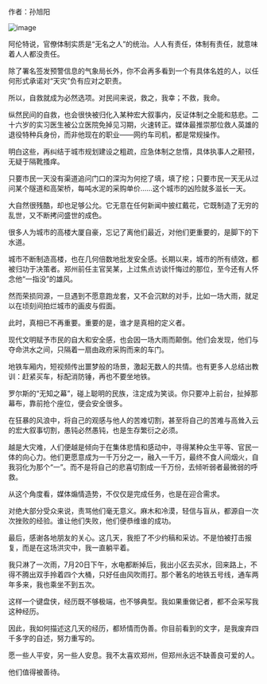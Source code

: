 作者：孙旭阳

![image](https://ossimg.yzitc.com/2021/12/03/3b64e3827fd97.jpg)

阿伦特说，官僚体制实质是“无名之人”的统治。人人有责任，体制有责任，就意味着人人都没责任。

除了署名签发预警信息的气象局长外，你不会再多看到一个有具体名姓的人，以任何形式承诺对“天灾”负有应对之职责。

所以，自救就成为必然选项。对民间来说，救之，我幸；不救，我命。

纵然民间的自救，也会很快被归化入某种宏大叙事内，反证体制之全能和慈悲。二十六岁的实习医生被公立医院免掉见习期，火速转正。媒体最推崇那位救人英雄的退役特种兵身份，而非他现在的职业——网约车司机，都是常规操作。

明白这些，再纠结于城市规划建设之粗疏，应急体制之怠惰，具体执事人之颟顸，无疑于隔靴搔痒。

只要市民一天没有渠道追问门口的深沟为何挖了填，填了挖；只要市民一天无从过问某个隧道和高架桥，每吨水泥的采购单价……这个城市的凶险就多滋长一天。

大自然很残酷，却也足够公允。它无意在任何新闻中披红戴花，它既制造了无穷的乱世，又不断拷问盛世的成色。

很多人为城市的高楼大厦自豪，忘记了离他们最近，对他们更重要的，是脚下的下水道。

城市不断制造高楼，也在几何倍数地批发安全感。长期以来，城市的所有绩效，都被归功于决策者。郑州前任主官吴某，上过焦点访谈忏悔过的那位，至今还有人怀念他“一指没”的雄风。

然而荣损同源，一旦遇到不愿意跑龙套，又不会沉默的对手，比如一场大雨，就足以在顷刻间拍烂城市的画皮与假面。

此时，真相已不再重要。重要的是，谁才是真相的定义者。

现代文明赋予市民的自大和安全感，也会因一场大雨而颠倒。他们会发现，他们与夺命洪水之间，只隔着一扇由政府采购而来的车门。

地铁车厢内，短视频传出噩梦般的场景，激起无数人的共情。也有更多人总结出教训：赶紧买车，标配消防锤，再也不要坐地铁。

罗尔斯的“无知之幕”，碰上聪明的民族，注定成为笑谈。你只要冲上前台，扯掉那幕布，靠前抢个座位，便会安全很多。

在狂暴的风浪中，将自己的观感与他人的苦难切割，甚至将自己的苦难与高耸入云的宏大叙事切割，愚钝必然愚钝，也是生存繁衍之必须。

越是大灾难，人们便越是倾向于在集体悲情和感动中，寻得某种众生平等、官民一体的向心力。他们更愿意成为一千万分之一，融入一千万，最终不食人间烟火，自我羽化为那个“一”。而不是将自己的悲喜切割成一千万份，去倾听弱者最微弱的呼救。

从这个角度看，媒体煽情造势，不仅仅是完成任务，也是在迎合需求。

对绝大部分受众来说，责骂他们毫无意义。麻木和冷漠，轻信与盲从，都源自一次次挫败的经验。谁让他们失败，他们便恭维谁的成功。

最后，感谢各地朋友的关心。这几天，我拒了不少约稿和采访。不是怕被打击报复，而是在这场洪灾中，我一直躺平着。

我只淋了一次雨，7月20日下午，水电都断掉后，我出小区去买水，回来路上，不得不腾出双手拎着四个大桶，只好任由风吹雨打。那个著名的地铁五号线，通车两年多来，我也乘坐不到五次。

这样一个键盘侠，经历既不够极端，也不够典型。我如果重做记者，都不会采写我这种经历。

因此，我如何描述这几天的经历，都矫情而伪善。你目前看到的文字，是我废弃四千多字的自述，努力重写的。

愿一些人平安，另一些人安息。我不太喜欢郑州，但郑州永远不缺善良可爱的人。

他们值得被善待。